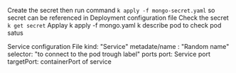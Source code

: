 
Create the secret then run command ```k apply -f mongo-secret.yaml``` so secret can be referenced in Deployment configuration file
Check the secret ```k get secret```
Applay k apply -f mongo.yaml
k describe pod <NAME OF THE POD> to check pod satus

Service configuration File 
kind: "Service"
metadate/name : "Random name"
selector: "to connect to the pod trough label"
ports
    port: Service port
    targetPort: containerPort of service
    